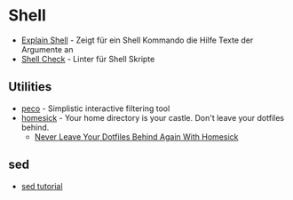 # Shell

* [Explain Shell](http://explainshell.com/) - Zeigt für ein Shell Kommando die Hilfe Texte der Argumente an
* [Shell Check](http://www.shellcheck.net/) - Linter für Shell Skripte

## Utilities

* [peco](https://github.com/peco/peco) - Simplistic interactive filtering tool
* [homesick](https://github.com/technicalpickles/homesick) - Your home directory is your castle. Don't leave your dotfiles behind.
  * [Never Leave Your Dotfiles Behind Again With Homesick](http://technicalpickles.com/posts/never-leave-your-dotfiles-behind-again-with-homesick/)

## sed

* [sed tutorial](http://www.grymoire.com/Unix/Sed.html)
